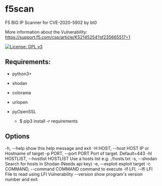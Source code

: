# f5scan
F5 BIG IP Scanner for CVE-2020-5902 by bt0

More information about the Vulnerability:
https://support.f5.com/csp/article/K52145254?sf235665517=1

[![License: GPL v3](https://img.shields.io/badge/License-GPL%20v3-blue.svg)](http://www.gnu.org/licenses/gpl-3.0)

## Requirements:

- python3+
- shodan
- colorama
- urlopen
- pyOpenSSL

  * $ pip3 install -r requirements

## Options

  -h, --help            show this help message and exit
  -H HOST, --host HOST  IP or Hostname of target
  -p PORT, --port PORT  Port of target. Default=443
  -hl HOSTLIST, --hostlist HOSTLIST
                        Use a hosts list e.g. ./hosts.txt
  -s, --shodan          Search for hosts in Shodan (Needs api key)
  -e, --exploit         exploit target
  -c COMMAND, --command COMMAND
                        command to execute
  -lf LFI, --lfi LFI    File to read using LFI Vulnerability
  --version             show program's version number and exit